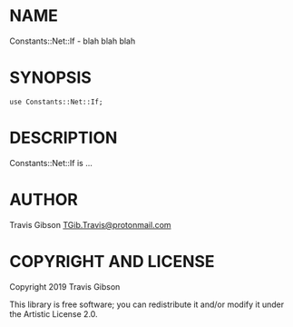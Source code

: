 NAME
====

Constants::Net::If - blah blah blah

SYNOPSIS
========

```perl6
use Constants::Net::If;
```

DESCRIPTION
===========

Constants::Net::If is ...

AUTHOR
======

Travis Gibson <TGib.Travis@protonmail.com>

COPYRIGHT AND LICENSE
=====================

Copyright 2019 Travis Gibson

This library is free software; you can redistribute it and/or modify it under the Artistic License 2.0.

